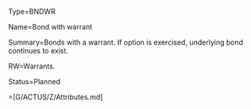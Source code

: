 Type=BNDWR

Name=Bond with warrant

Summary=Bonds with a warrant. If option is exercised, underlying bond continues to exist.

RW=Warrants.

Status=Planned

=[G/ACTUS/Z/Attributes.md]
